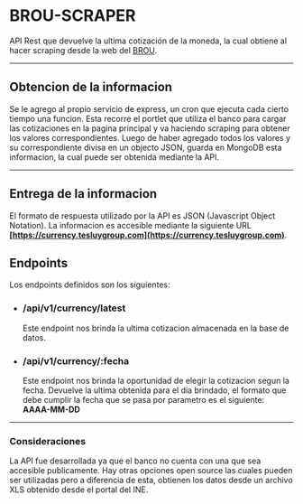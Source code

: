 # BROU-SCRAPER
API Rest que devuelve la ultima cotización de la moneda, la cual obtiene al hacer scraping desde la web del [BROU](https://brou.com.uy).
*******************************

## Obtencion de la informacion
Se le agrego al propio servicio de express, un cron que ejecuta cada cierto tiempo una funcion. Esta recorre el portlet que utiliza el banco para cargar las cotizaciones en la pagina principal y va haciendo scraping para obtener los valores correspondientes.
Luego de haber agregado todos los valores y su correspondiente divisa en un objecto JSON, guarda en MongoDB esta informacion, la cual puede ser obtenida mediante la API.

*******************************

## Entrega de la informacion 

El formato de respuesta utilizado por la API es JSON (Javascript Object Notation). La informacion es accesible mediante la siguiente URL
**[https://currency.tesluygroup.com](https://currency.tesluygroup.com)**.

## Endpoints

Los endpoints definidos son los siguientes:

* ### __/api/v1/currency/latest__
   Este endpoint nos brinda la ultima cotizacion almacenada en la base de datos.

* ### __/api/v1/currency/:fecha__
   Este endpoint nos brinda la oportunidad de elegir la cotizacion segun la fecha. Devuelve la ultima obtenida para el dia brindado, el formato que debe cumplir la fecha que se pasa por parametro es el siguiente: **AAAA-MM-DD**

*******************************************************************

### Consideraciones
La API fue desarrollada ya que el banco no cuenta con una que sea accesible publicamente. Hay otras opciones open source las cuales pueden ser utilizadas pero a diferencia de esta, obtienen los datos desde un archivo XLS obtenido desde el portal del INE.